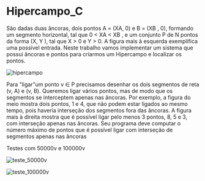 # Hipercampo_C
São dadas duas âncoras, dois pontos A = (XA, 0) e B = (XB , 0), formando um segmento
horizontal, tal que 0 < XA < XB , e um conjunto P de N pontos da forma (X, Y ), tal que X > 0
e Y > 0. A figura mais à esquerda exemplifica uma possível entrada.
Neste trabalho vamos implementar um sistema que possui âncoras e pontos para criarmos um Hipercampo e localizar os pontos.

![hipercampo](https://user-images.githubusercontent.com/103136574/234601962-a174383c-8627-4680-a8e6-d85e06fc03e2.png)
    
Para "ligar"um ponto v ∈ P precisamos desenhar os dois segmentos de reta (v, A) e (v, B).
Queremos ligar vários pontos, mas de modo que os segmentos se interceptem apenas nas âncoras.
Por exemplo, a figura do meio mostra dois pontos, 1 e 4, que não podem estar ligados ao mesmo
tempo, pois haveria interseção dos segmentos fora das âncoras. A figura mais à direita mostra que
é possível ligar pelo menos 3 pontos, 8, 5 e 3, com interseção apenas nas âncoras. Seu programa
deve computar o número máximo de pontos que é possível ligar com interseção de segmentos
apenas nas âncoras

Testes com 50000v e 100000v

![teste_50000v](https://user-images.githubusercontent.com/103136574/234602418-d57350d1-5a88-4316-b8ed-7aa0eb46768a.png)

![teste_100000v](https://user-images.githubusercontent.com/103136574/234602434-d856bec6-e977-45fb-8314-a4572af74939.png)
